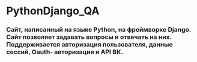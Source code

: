 # PythonDjango_QA
### Сайт, написанный на языке Python, на фреймворке Django. Сайт позволяет задавать вопросы и отвечать на них. Поддерживается авторизация пользователя, данные сессий, Oauth- авторизация и API ВК. 

